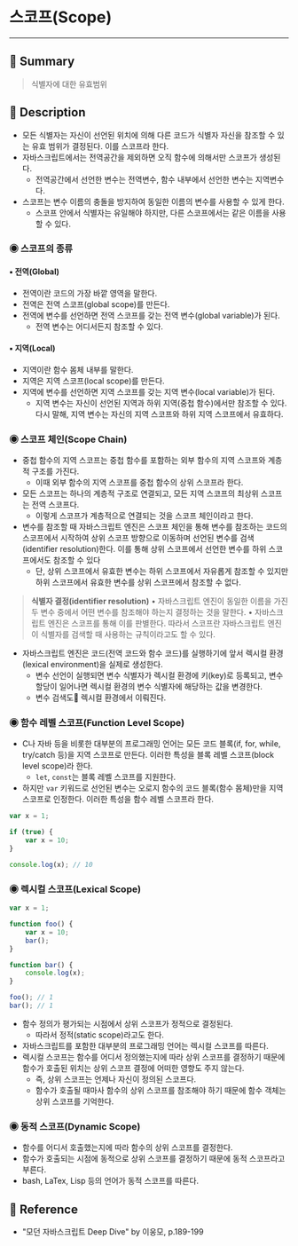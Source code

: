 # 스코프(Scope)
---
## 📌 Summary
> 식별자에 대한 유효범위
## 📌 Description
- 모든 식별자는 자신이 선언된 위치에 의해 다른 코드가 식별자 자신을 참조할 수 있는 유효 범위가 결정된다. 이를 스코프라 한다.
- 자바스크립트에서는 전역공간을 제외하면 오직 함수에 의해서만 스코프가 생성된다.
	- 전역공간에서 선언한 변수는 전역변수, 함수 내부에서 선언한 변수는 지역변수다.
- 스코프는 변수 이름의 충돌을 방지하여 동일한 이름의 변수를 사용할 수 있게 한다.
	- 스코프 안에서 식별자는 유일해야 하지만, 다른 스코프에서는 같은 이름을 사용할 수 있다.
### ◉ 스코프의 종류
#### ▪︎ 전역(Global)
- 전역이란 코드의 가장 바깥 영역을 말한다.
- 전역은 전역 스코프(global scope)를 만든다.
- 전역에 변수를 선언하면 전역 스코프를 갖는 전역 변수(global variable)가 된다.
	- 전역 변수는 어디서든지 참조할 수 있다.
#### ▪︎ 지역(Local)
- 지역이란 함수 몸체 내부를 말한다.
- 지역은 지역 스코프(local scope)를 만든다.
- 지역에 변수를 선언하면 지역 스코프를 갖는 지역 변수(local variable)가 된다.
	- 지역 변수는 자신이 선언된 지역과 하위 지역(중첩 함수)에서만 참조할 수 있다. 다시 말해, 지역 변수는 자신의 지역 스코프와 하위 지역 스코프에서 유효하다.

### ◉ 스코프 체인(Scope Chain)
- 중첩 함수의 지역 스코프는 중첩 함수를 포함하는 외부 함수의 지역 스코프와 계층적 구조를 가진다.
	- 이때 외부 함수의 지역 스코프를 중첩 함수의 상위 스코프라 한다.
- 모든 스코프는 하나의 계층적 구조로 연결되고, 모든 지역 스코프의 최상위 스코프는 전역 스코프다.
	- 이렇게 스코프가 계층적으로 연결되는 것을 스코프 체인이라고 한다.
- 변수를 참조할 때 자바스크립트 엔진은 스코프 체인을 통해 변수를 참조하는 코드의 스코프에서 시작하여 상위 스코프 방향으로 이동하며 선언된 변수를 검색(identifier resolution)한다. 이를 통해 상위 스코프에서 선언한 변수를 하위 스코프에서도 참조할 수 있다
	- 단, 상위 스코프에서 유효한 변수는 하위 스코프에서 자유롭게 참조할 수 있지만 하위 스코프에서 유효한 변수를 상위 스코프에서 참조할 수 없다.
> **식별자 결정(identifier resolution)**
	 • 자바스크립트 엔진이 동일한 이름을 가진 두 변수 중에서 어떤 변수를 참조해야 하는지 결정하는 것을 말한다.
 >  • 자바스크립트 엔진은 스코프를 통해 이를 판별한다. 따라서 스코프란 자바스크립트 엔진이 식별자를 검색할 때 사용하는 규칙이라고도 할 수 있다.
- 자바스크립트 엔진은 코드(전역 코드와 함수 코드)를 실행하기에 앞서 렉시컬 환경(lexical environment)을 실제로 생성한다.
	- 변수 선언이 실행되면 변수 식별자가 렉시컬 환경에 키(key)로 등록되고, 변수 할당이 일어나면 렉시컬 환경의 변수 식별자에 해당하는 값을 변경한다.
	- 변수 검색도 렉시컬 환경에서 이뤄진다.
### ◉ 함수 레벨 스코프(Function Level Scope)
- C나 자바 등을 비롯한 대부분의 프로그래밍 언어는 모든 코드 블록(if, for, while, try/catch 등)을 지역 스코프로 만든다. 이러한 특성을 블록 레벨 스코프(block level scope)라 한다.
	- `let`, `const`는 블록 레벨 스코프를 지원한다.
- 하지만 `var` 키워드로 선언된 변수는 오로지 함수의 코드 블록(함수 몸체)만을 지역 스코프로 인정한다. 이러한 특성을 함수 레벨 스코프라 한다.
```js
var x = 1;

if (true) {
	var x = 10;
}

console.log(x); // 10
```
### ◉ 렉시컬 스코프(Lexical Scope)
```js
var x = 1;

function foo() {
	var x = 10;
	bar();
}

function bar() {
	console.log(x);
}

foo(); // 1
bar(); // 1
```
- 함수 정의가 평가되는 시점에서 상위 스코프가 정적으로 결정된다.
	- 따라서 정적(static scope)라고도 한다.
- 자바스크립트를 포함한 대부분의 프로그래밍 언어는 렉시컬 스코프를 따른다.
- 렉시컬 스코프는 함수를 어디서 정의했는지에 따라 상위 스코프를 결정하기 때문에 함수가 호출된 위치는 상위 스코프 결정에 어떠한 영향도 주지 않는다.
	- 즉, 상위 스코프는 언제나 자신이 정의된 스코프다.
	- 함수가 호출될 때마사 함수의 상위 스코프를 참조해야 하기 때문에 함수 객체는 상위 스코프를 기억한다.
### ◉ 동적 스코프(Dynamic Scope)
- 함수를 어디서 호출했는지에 따라 함수의 상위 스코프를 결정한다.
- 함수가 호출되는 시점에 동적으로 상위 스코프를 결정하기 때문에 동적 스코프라고 부른다.
- bash, LaTex, Lisp 등의 언어가 동적 스코프를 따른다.
## 📌 Reference
- "모던 자바스크립트 Deep Dive" by 이웅모, p.189-199